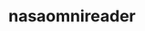 ---
description: The package automatically downloads data from the NASA OMNIWeb website
point_of_contact: Liam Kilcommons
record_last_updated: Mon, 14 Feb 2022 17:47:06 GMT
relationship_description: Provides programmatic access to NASA OMNIWeb
relationships:
- omniweb
shortname: nasaomnireader
title: nasaomnireader
uuid: cd392bf5-fb37-4bf4-8dab-1ef38e176f2d
website_link: https://github.com/lkilcommons/nasaomnireader)
---